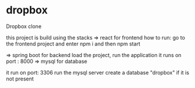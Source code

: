 # dropbox
Dropbox clone

this project is build using the stacks
=> react for frontend
how to run:
go to the frontend project and enter
npm i
and then
npm start

=> spring boot for backend
load the project, run the application
it runs on port : 8000
=> mysql for database

it run on port: 3306
run the mysql server
create a database "dropbox" if it is not present
